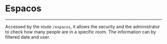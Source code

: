 # Espacos
---

Accessed by the route `/espacos`, it allows the security and the administrator to check how many people are in a specific room. The information can by filtered date and user.
